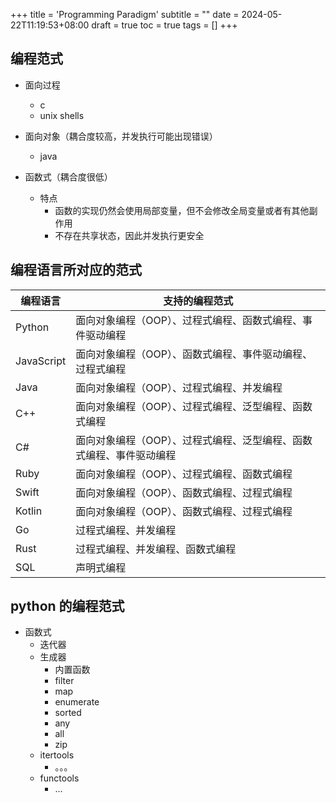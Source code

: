 +++
title = 'Programming Paradigm'
subtitle = ""
date = 2024-05-22T11:19:53+08:00
draft = true
toc = true
tags = []
+++

## 编程范式

-   面向过程

    -   c
    -   unix shells

-   面向对象（耦合度较高，并发执行可能出现错误）

    -   java

-   函数式（耦合度很低）
    -   特点
        -   函数的实现仍然会使用局部变量，但不会修改全局变量或者有其他副作用
        -   不存在共享状态，因此并发执行更安全

## 编程语言所对应的范式

| 编程语言   | 支持的编程范式                                                      |
| ---------- | ------------------------------------------------------------------- |
| Python     | 面向对象编程（OOP）、过程式编程、函数式编程、事件驱动编程           |
| JavaScript | 面向对象编程（OOP）、函数式编程、事件驱动编程、过程式编程           |
| Java       | 面向对象编程（OOP）、过程式编程、并发编程                           |
| C++        | 面向对象编程（OOP）、过程式编程、泛型编程、函数式编程               |
| C#         | 面向对象编程（OOP）、过程式编程、泛型编程、函数式编程、事件驱动编程 |
| Ruby       | 面向对象编程（OOP）、过程式编程、函数式编程                         |
| Swift      | 面向对象编程（OOP）、函数式编程、过程式编程                         |
| Kotlin     | 面向对象编程（OOP）、函数式编程、过程式编程                         |
| Go         | 过程式编程、并发编程                                                |
| Rust       | 过程式编程、并发编程、函数式编程                                    |
| SQL        | 声明式编程                                                          |

## python 的编程范式

-   函数式
    -   迭代器
    -   生成器
        -   内置函数
        -   filter
        -   map
        -   enumerate
        -   sorted
        -   any
        -   all
        -   zip
    -   itertools
        -   。。。
    -   functools
        -   ...
